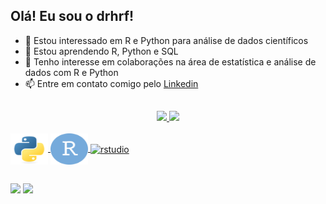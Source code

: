 ## Olá! Eu sou o drhrf!

- 👀 Estou interessado em R e Python para análise de dados científicos
- 🌱 Estou aprendendo R, Python e SQL
- 💞️ Tenho interesse em colaborações na área de estatística e análise de dados com R e Python
- 📫 Entre em contato comigo pelo [Linkedin](https://br.linkedin.com/in/proffreitashr)

##

<div align="center">
  <a href="https://github.com/drhrf">
  <img height="180em" src="https://github-readme-stats.vercel.app/api?username=drhrf&show_icons=true&theme=graywhite&include_all_commits=true&count_private=true"/>
  <img height="180em" src="https://github-readme-stats.vercel.app/api/top-langs/?username=drhrf&layout=compact&langs_count=7&theme=graywhite"/>
</div>

<div style="display: inline_block"><br>
  <img align="center" alt="Python" height="50" width="60" src="https://raw.githubusercontent.com/devicons/devicon/master/icons/python/python-original.svg">
  <img align="center" alt="rstudio" height="50" width="60" src="https://raw.githubusercontent.com/devicons/devicon/master/icons/rstudio/rstudio-original.svg">
  <img align="center" alt="rstudio" height="80" width="90" src="https://cdn.jsdelivr.net/gh/devicons/devicon/icons/mysql/mysql-original-wordmark.svg">
</div>

##

<div> 
  <a href="https://www.youtube.com/channel/UC4drCJgD2--TAJq9C3QwhBA" target="_blank"><img src="https://img.shields.io/badge/YouTube-FF0000?style=for-the-badge&logo=youtube&logoColor=white" target="_blank"></a>
  <a href="https://br.linkedin.com/in/proffreitashr" target="_blank"><img src="https://img.shields.io/badge/-LinkedIn-%230077B5?style=for-the-badge&logo=linkedin&logoColor=white" target="_blank"></a>
</div>
